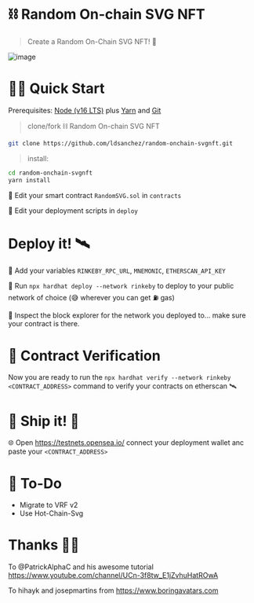 # ⛓️ Random On-chain SVG NFT

> Create a Random On-Chain SVG NFT! 🚀

![image](https://user-images.githubusercontent.com/5996795/165186611-b66f6c60-5e8b-41df-8900-d7863d59c611.png)

# 🏄‍♂️ Quick Start

Prerequisites: [Node (v16 LTS)](https://nodejs.org/en/download/) plus [Yarn](https://classic.yarnpkg.com/en/docs/install/) and [Git](https://git-scm.com/downloads)

> clone/fork ⛓️ Random On-chain SVG NFT

```bash
git clone https://github.com/ldsanchez/random-onchain-svgnft.git
```

> install:

```bash
cd random-onchain-svgnft
yarn install
```

🔏 Edit your smart contract `RandomSVG.sol` in `contracts`

💼 Edit your deployment scripts in `deploy`

# Deploy it! 🛰

🔏 Add your variables `RINKEBY_RPC_URL`, `MNEMONIC`, `ETHERSCAN_API_KEY`

🚀 Run `npx hardhat deploy --network rinkeby` to deploy to your public network of choice (😅 wherever you can get ⛽️ gas)

🔬 Inspect the block explorer for the network you deployed to... make sure your contract is there.

# 📜 Contract Verification

Now you are ready to run the `npx hardhat verify --network rinkeby <CONTRACT_ADDRESS>` command to verify your contracts on etherscan 🛰

# 🚢 Ship it! 🚁

🌐 Open https://testnets.opensea.io/ connect your deployment wallet anc paste your `<CONTRACT_ADDRESS>`

# 📝 To-Do

- Migrate to VRF v2
- Use Hot-Chain-Svg

# Thanks 👏🏻

To @PatrickAlphaC and his awesome tutorial https://www.youtube.com/channel/UCn-3f8tw_E1jZvhuHatROwA

To hihayk and josepmartins from https://www.boringavatars.com
